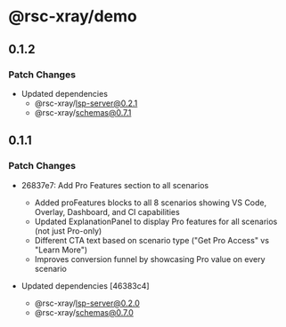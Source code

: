 # @rsc-xray/demo

## 0.1.2

### Patch Changes

- Updated dependencies
  - @rsc-xray/lsp-server@0.2.1
  - @rsc-xray/schemas@0.7.1

## 0.1.1

### Patch Changes

- 26837e7: Add Pro Features section to all scenarios
  - Added proFeatures blocks to all 8 scenarios showing VS Code, Overlay, Dashboard, and CI capabilities
  - Updated ExplanationPanel to display Pro features for all scenarios (not just Pro-only)
  - Different CTA text based on scenario type ("Get Pro Access" vs "Learn More")
  - Improves conversion funnel by showcasing Pro value on every scenario

- Updated dependencies [46383c4]
  - @rsc-xray/lsp-server@0.2.0
  - @rsc-xray/schemas@0.7.0
